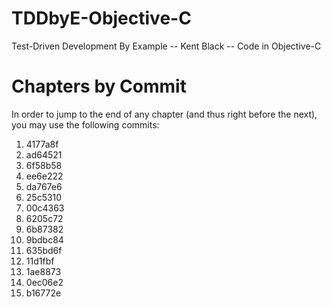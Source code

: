 # TDDbyE-Objective-C
Test-Driven Development By Example -- Kent Black -- Code in Objective-C

# Chapters by Commit

In order to jump to the end of any chapter (and thus right before the next), you may use the following commits:

1. 4177a8f
2. ad64521
3. 6f58b58
4. ee6e222
5. da767e6
6. 25c5310
7. 00c4363
8. 6205c72
9. 6b87382
10. 9bdbc84
11. 635bd6f
12. 11d1fbf
13. 1ae8873
14. 0ec06e2
15. b16772e
